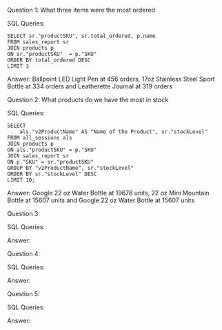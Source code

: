 Question 1: What three items were the most ordered

SQL Queries:
```
SELECT sr."productSKU", sr.total_ordered, p.name
FROM sales_report sr
JOIN products p 
ON sr."productSKU"  = p."SKU"
ORDER BY total_ordered DESC
LIMIT 3

```

Answer: Ballpoint LED Light Pen at 456 orders, 17oz Stainless Steel Sport Bottle at 334 orders and Leatherette Journal at 319 orders



Question 2: What products do we have the most in stock

SQL Queries:
```
SELECT 
	als."v2ProductName" AS "Name of the Product", sr."stockLevel"
FROM all_sessions als
JOIN products p
ON als."productSKU" = p."SKU"
JOIN sales_report sr
ON p."SKU" = sr."productSKU"
GROUP BY "v2ProductName", sr."stockLevel"
ORDER BY sr."stockLevel" DESC
LIMIT 10;
```

Answer: Google 22 oz Water Bottle at 19678 units, 22 oz Mini Mountain Bottle at 15607 units and Google 22 oz Water Bottle at 15607 units



Question 3: 

SQL Queries:

Answer:



Question 4: 

SQL Queries:

Answer:



Question 5: 

SQL Queries:

Answer:
